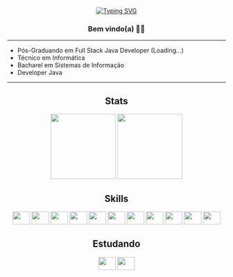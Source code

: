 <div align="center">
  <a href="https://git.io/typing-svg"><img src="https://readme-typing-svg.demolab.com?      font=Fira+Code&pause=1000&center=true&vCenter=true&width=435&lines=Heeey+Devs%2C+Alex+Cirilo+aqui!" alt="Typing SVG" />
  </a>
</div>
<div align="center">
  <h3 align="center">Bem vindo(a) 🧑‍💻
</div>
<hr>
<ul>
  <li>Pós-Graduando em Full Stack Java Developer (Loading...)</li>
  <li>Técnico em Informática</li>
  <li>Bacharel em Sistemas de Informação</li>
  <li>Developer Java  </li>
</ul>
  
<hr>
<h2 align="center">Stats</h2>
<div align="center">
  <img height="150em" src="https://github-readme-stats-eight-theta.vercel.app/api?username=alexcirilo&show_icons=true&theme=radical&include_all_commits=true&count_private=true"/>
  <img height="150em" src="https://github-readme-stats-eight-theta.vercel.app/api/top-langs/?username=alexcirilo&layout=compact&langs_count=8&theme=radical"/>
<div>	
<div align="center">
  <h2 align="center"> Skills </h2>
  <img src="https://cdn.jsdelivr.net/gh/devicons/devicon/icons/java/java-original.svg" height="30" width="40"/>
  <img src="https://cdn.jsdelivr.net/gh/devicons/devicon/icons/html5/html5-original.svg" height="30" width="40"/>
  <img src="https://cdn.jsdelivr.net/gh/devicons/devicon/icons/css3/css3-original.svg" height="30,5" width="40"/>
  <img src="https://cdn.jsdelivr.net/gh/devicons/devicon/icons/mysql/mysql-original.svg" height="30" width="40"/>
  <img src="https://cdn.jsdelivr.net/gh/devicons/devicon/icons/oracle/oracle-original.svg" height="30" width="40"/>
  <img src="https://cdn.jsdelivr.net/gh/devicons/devicon/icons/docker/docker-original.svg" height="30" width="40"/>
  <img src="https://cdn.jsdelivr.net/gh/devicons/devicon/icons/linux/linux-original.svg" height="30" width="40"/>
  <img src="https://cdn.jsdelivr.net/gh/devicons/devicon/icons/git/git-original.svg" height="30" width="40" />
  <img src="https://cdn.jsdelivr.net/gh/devicons/devicon/icons/php/php-original.svg" height="30" width="40"/>
  <img src="https://cdn.jsdelivr.net/gh/devicons/devicon/icons/python/python-original.svg" height="30" width="40"/>
  <img src="https://cdn.jsdelivr.net/gh/devicons/devicon/icons/flask/flask-original.svg" height="30" width="40"/>
 </div>
  <div align="center">
    <h2 align="center"> Estudando </h2>
      <img src="https://cdn.jsdelivr.net/gh/devicons/devicon/icons/vuejs/vuejs-original.svg" height="30" width="40"/>
      <img src="https://cdn.jsdelivr.net/gh/devicons/devicon/icons/spring/spring-original.svg" height="30" width="40"/>

  </div>
<!--
**alexcirilo/alexcirilo** is a ✨ _special_ ✨ repository because its `README.md` (this file) appears on your GitHub profile.

Here are some ideas to get you started:

- 🔭 I’m currently working on ...
- 🌱 I’m currently learning ...
- 👯 I’m looking to collaborate on ...
- 🤔 I’m looking for help with ...
- 💬 Ask me about ...
- 📫 How to reach me: ...
- 😄 Pronouns: ...
- ⚡ Fun fact: ...
-->


